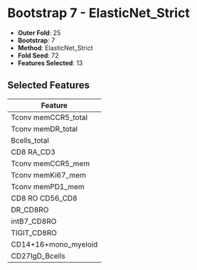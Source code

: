 # Bootstrap 7 - ElasticNet_Strict

- **Outer Fold**: 25
- **Bootstrap**: 7
- **Method**: ElasticNet_Strict
- **Fold Seed**: 72
- **Features Selected**: 13

## Selected Features

| Feature |
|---------|
| Tconv memCCR5_total |
| Tconv memDR_total |
| Bcells_total |
| CD8 RA_CD3 |
| Tconv memCCR5_mem |
| Tconv memKi67_mem |
| Tconv memPD1_mem |
| CD8 RO CD56_CD8 |
| DR_CD8RO |
| intB7_CD8RO |
| TIGIT_CD8RO |
| CD14+16+mono_myeloid |
| CD27IgD_Bcells |
